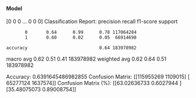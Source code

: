#### Model
[0 0 0 ... 0 0 0]
Classification Report:
              precision    recall  f1-score   support

           0       0.64      0.99      0.78 117064284
           1       0.60      0.02      0.05  66914698

    accuracy                           0.64 183978982
   macro avg       0.62      0.51      0.41 183978982
weighted avg       0.62      0.64      0.51 183978982

Accuracy: 0.6391645486982855
Confusion Matrix:
[[115955269   1109015]
 [ 65277124   1637574]]
Confusion Matrix (%):
[[63.02636733  0.6027944 ]
 [35.48075073  0.89008754]]
